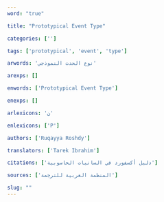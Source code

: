 ```yaml
---
word: "true"

title: "Prototypical Event Type"

categories: ['']

tags: ['prototypical', 'event', 'type']

arwords: 'نوع الحدث النموذجي'

arexps: []

enwords: ['Prototypical Event Type']

enexps: []

arlexicons: 'ن'

enlexicons: ['P']

authors: ['Ruqayya Roshdy']

translators: ['Tarek Ibrahim']

citations: ['دليل أكسفورد في السانيات الحاسوبية']

sources: ['المنظمة العربية للترجمة']

slug: ""
---
```

